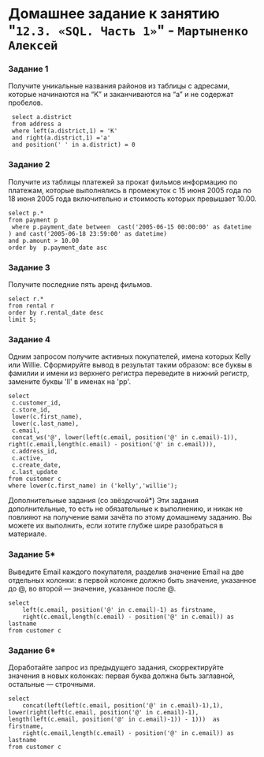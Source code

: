 # Домашнее задание к занятию "`12.3. «SQL. Часть 1»`" - `Мартыненко Алексей`

### Задание 1
Получите уникальные названия районов из таблицы с адресами, которые начинаются на “K” и заканчиваются на “a” и не содержат пробелов.
```sql92
 select a.district
 from address a
 where left(a.district,1) = 'K'
 and right(a.district,1) ='a'
 and position(' ' in a.district) = 0
```

### Задание 2
Получите из таблицы платежей за прокат фильмов информацию по платежам, которые выполнялись в промежуток с 15 июня 2005 года по 18 июня 2005 года включительно и стоимость которых превышает 10.00.
```sql92
select p.*
from payment p
 where p.payment_date between  cast('2005-06-15 00:00:00' as datetime ) and cast('2005-06-18 23:59:00' as datetime)
and p.amount > 10.00
order by  p.payment_date asc

```
### Задание 3
Получите последние пять аренд фильмов.
```sql92
select r.*
from rental r
order by r.rental_date desc
limit 5;
```
### Задание 4
Одним запросом получите активных покупателей, имена которых Kelly или Willie.
Сформируйте вывод в результат таким образом:
все буквы в фамилии и имени из верхнего регистра переведите в нижний регистр,
замените буквы 'll' в именах на 'pp'.
```sql92
select
 c.customer_id,
 c.store_id,
 lower(c.first_name),
 lower(c.last_name),
 c.email,
 concat_ws('@', lower(left(c.email, position('@' in c.email)-1)), right(c.email,length(c.email) - position('@' in c.email))),
 c.address_id,
 c.active,
 c.create_date,
 c.last_update
from customer c
where lower(c.first_name) in ('kelly','willie');
```


Дополнительные задания (со звёздочкой*)
Эти задания дополнительные, то есть не обязательные к выполнению, и никак не повлияют на получение вами зачёта по этому домашнему заданию. Вы можете их выполнить, если хотите глубже шире разобраться в материале.

### Задание 5*
Выведите Email каждого покупателя, разделив значение Email на две отдельных колонки: в первой колонке должно быть значение, указанное до @, во второй — значение, указанное после @.
```sql92
select
    left(c.email, position('@' in c.email)-1) as firstname,
    right(c.email,length(c.email) - position('@' in c.email)) as lastname
from customer c

```
### Задание 6*
Доработайте запрос из предыдущего задания, скорректируйте значения в новых колонках: первая буква должна быть заглавной, остальные — строчными.
```sql92
select
    concat(left(left(c.email, position('@' in c.email)-1),1), lower(right(left(c.email, position('@' in c.email)-1), length(left(c.email, position('@' in c.email)-1)) - 1)))  as firstname,
    right(c.email,length(c.email) - position('@' in c.email)) as lastname
from customer c

```

